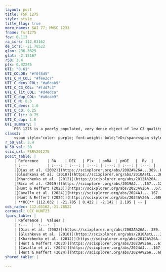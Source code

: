 ```yaml
---
layout: post
title: FSR 1275
style: style
title_flag: true
more_names: SAI 77; MWSC 1233
fname: fsr1275
fov: 0.113
ra_icrs: 112.03162
de_icrs: -21.78522
glon: 236.3829
glat: -2.15167
r50: 3.4
plx: 0.42245
UTI: "0.61"
UTI_COLOR: "#f0f8d5"
UTI_C_N_COL: "#fee2c7"
UTI_C_dens_COL: "#a6cab9"
UTI_C_C3_COL: "#fdd7c3"
UTI_C_lit_COL: "#d4edca"
UTI_C_dup_COL: "#a6cab9"
UTI_C_N: 0.3
UTI_C_dens: 1.0
UTI_C_C3: 0.25
UTI_C_lit: 0.75
UTI_C_dup: 1.0
UTI_summary: |
    FSR 1275 is a poorly populated, very dense object of low C3 quality. It is well-studied in the literature.
class3: |
    <span style="color: purple; font-weight: bold;">D</span><span style="color: #FFC300; font-weight: bold;">B</span>
r_50_val: 3.4
N_50_val: 30
scix_url: FSR%201275
posit_table: |
    | Reference    | RA    | DEC   | Plx  | pmRA  | pmDE   |  Rv  |
    | :---         | :---: | :---: | :---: | :---: | :---: | :---: |
    |[Dias et al. (2002)](https://scixplorer.org/abs/2002A%26A...389..871D) | 112.025 | -21.796 | -- | -1.79 | 0.06 | -- |
    |[Glushkova et al. (2010)](https://scixplorer.org/abs/2010AstL...36...75G) | 112.026 | -21.796 | -- | -- | -- | -- |
    |[Kharchenko et al. (2012)](https://scixplorer.org/abs/2012A%26A...543A.156K) | 112.013 | -21.79 | -- | -2.91 | 2.71 | -- |
    |[Bica et al. (2019)](https://scixplorer.org/abs/2019AJ....157...12B) | 112.026 | -21.8 | -- | -- | -- | -- |
    |[Hunt & Reffert (2023)](https://scixplorer.org/abs/2023A%26A...673A.114H) | 112.02 | -21.771 | 0.424 | -2.125 | 2.208 | -- |
    |[Cavallo et al. (2024)](https://scixplorer.org/abs/2024AJ....167...12C) | 112.047 | -21.748 | 0.423 | -- | -- | -- |
    |[Hunt & Reffert (2024)](https://scixplorer.org/abs/2024A%26A...686A..42H) | 112.02 | -21.771 | 0.424 | -2.125 | 2.208 | -- |
    | **UCC** |112.032 | -21.785 | 0.422 | -2.142 | 2.195 | -- | 
cds_radec: 112.03162,-21.78522
carousel: UCC_HUNT23
fpars_table: |
    | Reference |  Values |
    | :---  |  :---:  |
    | [Dias et al. (2002)](https://scixplorer.org/abs/2002A%26A...389..871D) | `E(B-V)=0.6, Dist=3750.0, Age=9.4` |
    | [Glushkova et al. (2010)](https://scixplorer.org/abs/2010AstL...36...75G) | `E(B-V)=0.6, Dm=12.87, Age=9.4` |
    | [Kharchenko et al. (2012)](https://scixplorer.org/abs/2012A%26A...543A.156K) | `e_bv=0.666, distance=4541, log_age=9.4` |
    | [Hunt & Reffert (2023)](https://scixplorer.org/abs/2023A%26A...673A.114H) | `AV50=1.117, diffAV50=1.021, MOD50=11.687, logAge50=7.41` |
    | [Cavallo et al. (2024)](https://scixplorer.org/abs/2024AJ....167...12C) | `AV50=1.6, dMod50=12.05, logAge50=7.46, [Fe/H]50=0.22` |
    | [Hunt & Reffert (2024)](https://scixplorer.org/abs/2024A%26A...686A..42H) | `MassJ=379.910` |
shared_table: |
    
---
```

